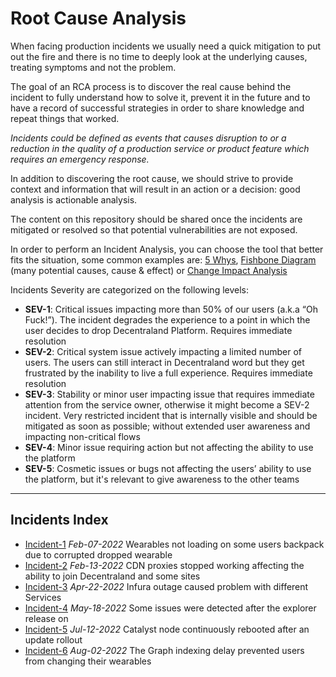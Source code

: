 # Root Cause Analysis

When facing production incidents we usually need a quick mitigation to put out the fire and there is no time to deeply look at the underlying causes, treating symptoms and not the problem. 

The goal of an RCA process is to discover the real cause behind the incident to fully understand how to solve it, prevent it in the future and to have a record of successful strategies in order to share knowledge and repeat things that worked. 

*Incidents could be defined as events that causes disruption to or a reduction in the quality of a production service or product feature which requires an emergency response.*   

In addition to discovering the root cause, we should strive to provide context and information that will result in an action or a decision: good analysis is actionable analysis.

The content on this repository should be shared once the incidents are mitigated or resolved so that potential vulnerabilities are not exposed.

In order to perform an Incident Analysis, you can choose the tool that better fits the situation, some common examples are: [5 Whys](https://en.wikipedia.org/wiki/Five_whys
), [Fishbone Diagram](https://en.wikipedia.org/wiki/Ishikawa_diagram) (many potential causes, cause & effect) or [Change Impact Analysis](https://en.wikipedia.org/wiki/Change_impact_analysis)

Incidents Severity are categorized on the following levels: 

- **SEV-1**: Critical issues impacting more than 50% of our users (a.k.a “Oh Fuck!”). The incident degrades the experience to a point in which the user decides to drop Decentraland Platform. Requires immediate resolution
- **SEV-2**: Critical system issue actively impacting a limited number of users. The users can still interact in Decentraland word but they get frustrated by the inability to live a full experience. Requires immediate resolution
- **SEV-3**: Stability or minor user impacting issue that requires immediate attention from the service owner, otherwise it might become a SEV-2 incident. Very restricted incident that is internally visible and should be mitigated as soon as possible; without extended user awareness and impacting non-critical flows
- **SEV-4**: Minor issue requiring action but not affecting the ability to use the platform
- **SEV-5**: Cosmetic issues or bugs not affecting the users’ ability to use the platform, but it's relevant to give awareness to the other teams

--- 

## Incidents Index

- [Incident-1](incidents/incident-1.md) *Feb-07-2022* Wearables not loading on some users backpack due to corrupted dropped wearable
- [Incident-2](incidents/incident-2.md) *Feb-13-2022* CDN proxies stopped working affecting the ability to join Decentraland and some sites
- [Incident-3](incidents/incident-3.md) *Apr-22-2022* Infura outage caused problem with different Services
- [Incident-4](incidents/incident-4.md) *May-18-2022* Some issues were detected after the explorer release on 
- [Incident-5](incidents/incident-5.md) *Jul-12-2022* Catalyst node continuously rebooted after an update rollout
- [Incident-6](incidents/incident-6.md) *Aug-02-2022* The Graph indexing delay prevented users from changing their wearables 
